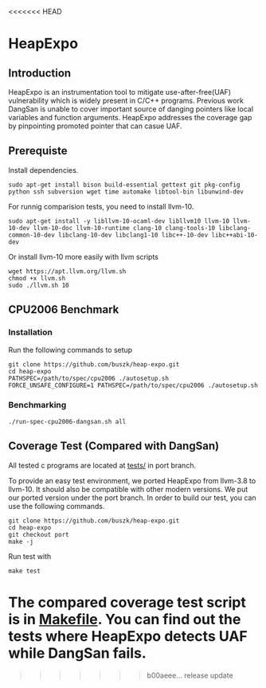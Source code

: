 <<<<<<< HEAD
# HeapExpo

## Introduction
HeapExpo is an instrumentation tool to mitigate use-after-free(UAF) vulnerability which is widely present in C/C++ programs. Previous work DangSan is unable to cover important source of danging pointers like local variables and function arguments. HeapExpo addresses the coverage gap by pinpointing promoted pointer that can casue UAF. 

## Prerequiste
Install dependencies. 

```
sudo apt-get install bison build-essential gettext git pkg-config python ssh subversion wget time automake libtool-bin libunwind-dev
```

For runnig comparision tests, you need to install llvm-10.
```
sudo apt-get install -y libllvm-10-ocaml-dev libllvm10 llvm-10 llvm-10-dev llvm-10-doc llvm-10-runtime clang-10 clang-tools-10 libclang-common-10-dev libclang-10-dev libclang1-10 libc++-10-dev libc++abi-10-dev
```

Or install llvm-10 more easily with llvm scripts
```
wget https://apt.llvm.org/llvm.sh
chmod +x llvm.sh
sudo ./llvm.sh 10
```


## CPU2006 Benchmark 
### Installation

Run the following commands to setup
```
git clone https://github.com/buszk/heap-expo.git
cd heap-expo
PATHSPEC=/path/to/spec/cpu2006 ./autosetup.sh
FORCE_UNSAFE_CONFIGURE=1 PATHSPEC=/path/to/spec/cpu2006 ./autosetup.sh
```

### Benchmarking

```
./run-spec-cpu2006-dangsan.sh all
```

## Coverage Test (Compared with DangSan) 

All tested c programs are located at [tests/](https://github.com/buszk/heap-expo/tree/port/tests) in port branch. 

To provide an easy test environment, we ported HeapExpo from llvm-3.8 to llvm-10. It should also be compatible with other modern versions. We put our ported version under the port branch. In order to build our test, you can use the following commands.

```
git clone https://github.com/buszk/heap-expo.git
cd heap-expo
git checkout port
make -j
```

Run test with 
```
make test
```

The  compared coverage test script is in [Makefile](https://github.com/buszk/heap-expo/blob/port/tests/Makefile). You can find out the tests where HeapExpo detects UAF while DangSan fails.
=======
>>>>>>> b00aeee... release update
